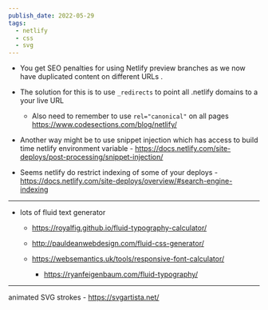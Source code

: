```yaml
---
publish_date: 2022-05-29
tags:
  - netlify
  - css
  - svg
---
```

- You get SEO penalties for using Netlify preview branches as we now have duplicated content on different URLs . 
- The solution for this is to use `_redirects` to point all .netlify domains to a your live URL
	- Also need to remember to use `rel="canonical"` on all pages
https://www.codesections.com/blog/netlify/

- Another way might be to use snippet injection  which has access to build time netlify environment variable - https://docs.netlify.com/site-deploys/post-processing/snippet-injection/

- Seems netlify do restrict indexing of some of your deploys - https://docs.netlify.com/site-deploys/overview/#search-engine-indexing


--- 

- lots of fluid text generator
	- https://royalfig.github.io/fluid-typography-calculator/
	- http://pauldeanwebdesign.com/fluid-css-generator/
	- https://websemantics.uk/tools/responsive-font-calculator/
	
		- https://ryanfeigenbaum.com/fluid-typography/



---
animated SVG strokes - https://svgartista.net/
